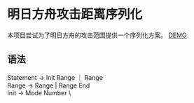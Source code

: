 # 明日方舟攻击距离序列化

本项目尝试为了明日方舟的攻击范围提供一个序列化方案。
[DEMO](https://sigusr97.github.io/arknights-attack-range/)

## 语法
Statement -> Init Range ｜ Range \
Range -> Range | Range End \
Init -> Mode Number \

